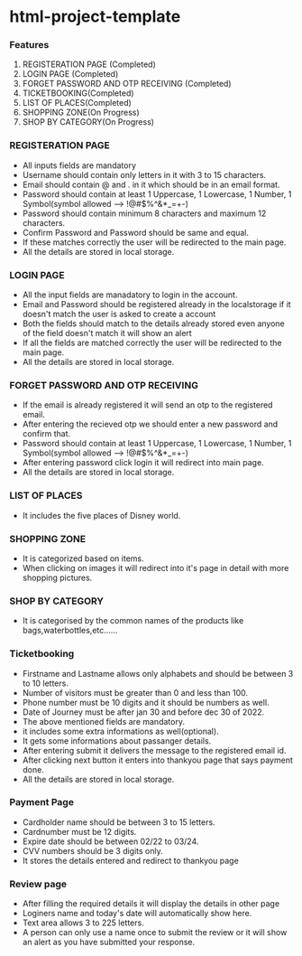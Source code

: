 # html-project-template

### Features

1. REGISTERATION PAGE (Completed)
2. LOGIN PAGE (Completed)
3. FORGET PASSWORD AND OTP RECEIVING (Completed)
4. TICKETBOOKING(Completed)
5. LIST OF PLACES(Completed)
5. SHOPPING ZONE(On Progress)
6. SHOP BY CATEGORY(On Progress)

### REGISTERATION PAGE

* All inputs fields are mandatory
* Username should contain only letters in it with 3 to 15 characters.
* Email should contain @ and . in it which should be in an email format.
* Password should contain at least 1 Uppercase, 1 Lowercase, 1 Number, 1 Symbol(symbol allowed --> !@#$%^&*_=+-)
* Password should contain minimum 8 characters and maximum 12 characters.
* Confirm Password and Password should be same and equal.
* If these matches correctly the user will be redirected to the main page.
* All the details are stored in local storage.

### LOGIN PAGE

* All the input fields are manadatory to login in the account.
* Email and Password should be registered already in the localstorage if it doesn't match the user is asked to create a account
* Both the fields should match to the details already stored even anyone of the field doesn't match it will show an alert
* If all the fields are matched correctly the user will be redirected to the main page.
* All the details are stored in local storage.

### FORGET PASSWORD AND OTP RECEIVING

* If the email is already registered it will send an otp to the registered email.
* After entering the recieved otp we should enter a new password and confirm that.
* Password should contain at least 1 Uppercase, 1 Lowercase, 1 Number, 1 Symbol(symbol allowed --> !@#$%^&*_=+-)
* After entering password click login it will redirect into main page.
* All the details are stored in local storage.

### LIST OF PLACES

* It includes the five places of Disney world.

### SHOPPING ZONE

* It is categorized based on items.
* When clicking on images it will redirect into it's page in detail with more shopping pictures.


### SHOP BY CATEGORY

* It is categorised by the common names of the products like bags,waterbottles,etc......

### Ticketbooking
* Firstname and Lastname allows only alphabets and should be between 3 to 10 letters.
* Number of visitors must be greater than 0 and less than 100.
* Phone number must be 10 digits and it should be numbers as well.
* Date of Journey must be after jan 30 and before dec 30 of 2022.
* The above mentioned fields are mandatory.
* it includes some extra informations as well(optional).
* It gets some informations about passanger details.
* After entering submit it delivers the message to the registered email id.
* After clicking next button it enters into thankyou page that says payment done.
* All the details are stored in local storage.

### Payment Page
* Cardholder name should be between 3 to 15 letters.
* Cardnumber must be 12 digits.
* Expire date should be between  02/22 to 03/24.
* CVV numbers should be 3 digits only.
* It stores the details entered and redirect to thankyou page

### Review page

* After filling the required details it will display the details in other page
* Loginers name and today's date will automatically show here.
* Text area allows 3 to 225 letters.
* A person can only use a name once to submit the review or it will show an alert as you have submitted your response.

                                                                                                 